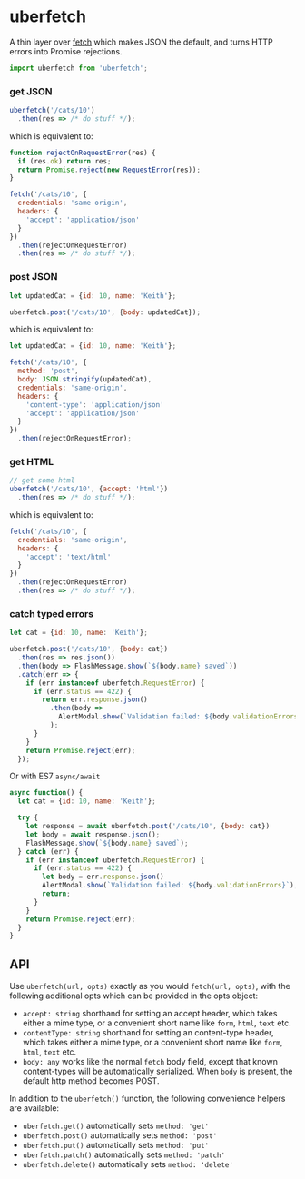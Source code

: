 # uberfetch
A thin layer over [fetch](https://github.com/github/fetch) which makes JSON the default, and turns HTTP errors into Promise rejections.

```js
import uberfetch from 'uberfetch';
```

### get JSON
```js
uberfetch('/cats/10')
  .then(res => /* do stuff */);
```

which is equivalent to:

```js
function rejectOnRequestError(res) {
  if (res.ok) return res;
  return Promise.reject(new RequestError(res));
}

fetch('/cats/10', {
  credentials: 'same-origin',
  headers: {
    'accept': 'application/json'
  }
})
  .then(rejectOnRequestError)
  .then(res => /* do stuff */);
```

### post JSON
```js
let updatedCat = {id: 10, name: 'Keith'};

uberfetch.post('/cats/10', {body: updatedCat});
```

which is equivalent to:

```js
let updatedCat = {id: 10, name: 'Keith'};

fetch('/cats/10', {
  method: 'post',
  body: JSON.stringify(updatedCat),
  credentials: 'same-origin',
  headers: {
    'content-type': 'application/json'
    'accept': 'application/json'
  }
})
  .then(rejectOnRequestError);
```

### get HTML
```js
// get some html
uberfetch('/cats/10', {accept: 'html'})
  .then(res => /* do stuff */);
```

which is equivalent to:

```js
fetch('/cats/10', {
  credentials: 'same-origin',
  headers: {
    'accept': 'text/html'
  }
})
  .then(rejectOnRequestError)
  .then(res => /* do stuff */);
```

### catch typed errors

```js
let cat = {id: 10, name: 'Keith'};

uberfetch.post('/cats/10', {body: cat})
  .then(res => res.json())
  .then(body => FlashMessage.show(`${body.name} saved`))
  .catch(err => {
    if (err instanceof uberfetch.RequestError) {
      if (err.status == 422) {
        return err.response.json()
          .then(body => 
            AlertModal.show(`Validation failed: ${body.validationErrors}`)
          );
      }
    }
    return Promise.reject(err);
  });
```

Or with ES7 `async/await`

```js
async function() {
  let cat = {id: 10, name: 'Keith'};

  try {
    let response = await uberfetch.post('/cats/10', {body: cat})
    let body = await response.json();
    FlashMessage.show(`${body.name} saved`);
  } catch (err) {
    if (err instanceof uberfetch.RequestError) {
      if (err.status == 422) {
        let body = err.response.json()
        AlertModal.show(`Validation failed: ${body.validationErrors}`);
        return;
      }
    }
    return Promise.reject(err);
  }
}
```

## API

Use `uberfetch(url, opts)` exactly as you would `fetch(url, opts)`, with the 
following additional opts which can be provided in the opts object:

- `accept: string` shorthand for setting an accept header, which takes 
  either a mime type, or a convenient short name like `form`, `html`, `text` etc.
- `contentType: string` shorthand for setting an content-type header, 
  which takes either a mime type, or a convenient short name like `form`, 
  `html`, `text` etc.
- `body: any` works like the normal `fetch` body field, except that known 
  content-types will be automatically serialized. When `body` is present, the
  default http method becomes POST.

In addition to the `uberfetch()` function, the following convenience helpers are
available:

- `uberfetch.get()` automatically sets `method: 'get'`
- `uberfetch.post()` automatically sets `method: 'post'`
- `uberfetch.put()` automatically sets `method: 'put'`
- `uberfetch.patch()` automatically sets `method: 'patch'`
- `uberfetch.delete()` automatically sets `method: 'delete'`

